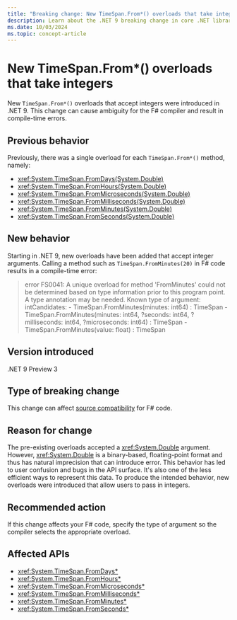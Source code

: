 ```yaml
---
title: "Breaking change: New TimeSpan.From*() overloads that take integers"
description: Learn about the .NET 9 breaking change in core .NET libraries where new TimeSpan.From*() overloads were introduced that take integer arguments.
ms.date: 10/03/2024
ms.topic: concept-article
---
```

# New TimeSpan.From*() overloads that take integers

New `TimeSpan.From*()` overloads that accept integers were introduced in .NET 9. This change can cause ambiguity for the F# compiler and result in compile-time errors.

## Previous behavior

Previously, there was a single overload for each `TimeSpan.From*()` method, namely:

- <xref:System.TimeSpan.FromDays(System.Double)>
- <xref:System.TimeSpan.FromHours(System.Double)>
- <xref:System.TimeSpan.FromMicroseconds(System.Double)>
- <xref:System.TimeSpan.FromMilliseconds(System.Double)>
- <xref:System.TimeSpan.FromMinutes(System.Double)>
- <xref:System.TimeSpan.FromSeconds(System.Double)>

## New behavior

Starting in .NET 9, new overloads have been added that accept integer arguments. Calling a method such as `TimeSpan.FromMinutes(20)` in F# code results in a compile-time error:

> error FS0041: A unique overload for method 'FromMinutes' could not be determined based on type information prior to this program point. A type annotation may be needed. Known type of argument: intCandidates: - TimeSpan.FromMinutes(minutes: int64) : TimeSpan - TimeSpan.FromMinutes(minutes: int64, ?seconds: int64, ?milliseconds: int64, ?microseconds: int64) : TimeSpan - TimeSpan.FromMinutes(value: float) : TimeSpan

## Version introduced

.NET 9 Preview 3

## Type of breaking change

This change can affect [source compatibility](../../categories.md#source-compatibility) for F# code.

## Reason for change

The pre-existing overloads accepted a <xref:System.Double> argument. However, <xref:System.Double> is a binary-based, floating-point format and thus has natural imprecision that can introduce error. This behavior has led to user confusion and bugs in the API surface. It's also one of the less efficient ways to represent this data. To produce the intended behavior, new overloads were introduced that allow users to pass in integers.

## Recommended action

If this change affects your F# code, specify the type of argument so the compiler selects the appropriate overload.

## Affected APIs

- <xref:System.TimeSpan.FromDays*>
- <xref:System.TimeSpan.FromHours*>
- <xref:System.TimeSpan.FromMicroseconds*>
- <xref:System.TimeSpan.FromMilliseconds*>
- <xref:System.TimeSpan.FromMinutes*>
- <xref:System.TimeSpan.FromSeconds*>
